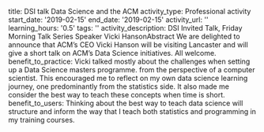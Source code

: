 title: DSI talk Data Science and the ACM
activity_type: Professional activity
start_date: '2019-02-15'
end_date: '2019-02-15'
activity_url: ''
learning_hours: '0.5'
tags: ''
activity_description: DSI Invited Talk, Friday Morning Talk Series Speaker Vicki HansonAbstract
  We are delighted to announce that ACM’s CEO Vicki Hanson will be visiting Lancaster
  and will give a short talk on ACM’s Data Science initiatives. All welcome.
benefit_to_practice: Vicki talked mostly about the challenges when setting up a Data
  Science masters programme. from the perspective of a computer scientist. This encouraged
  me to reflect on my own data science learning journey, one predominantly from the
  statistics side. It also made me consider the best way to teach these concepts when
  time is short.
benefit_to_users: Thinking about the best way to teach data science will structure
  and inform the way that I teach both statistics and programming in my training courses.
